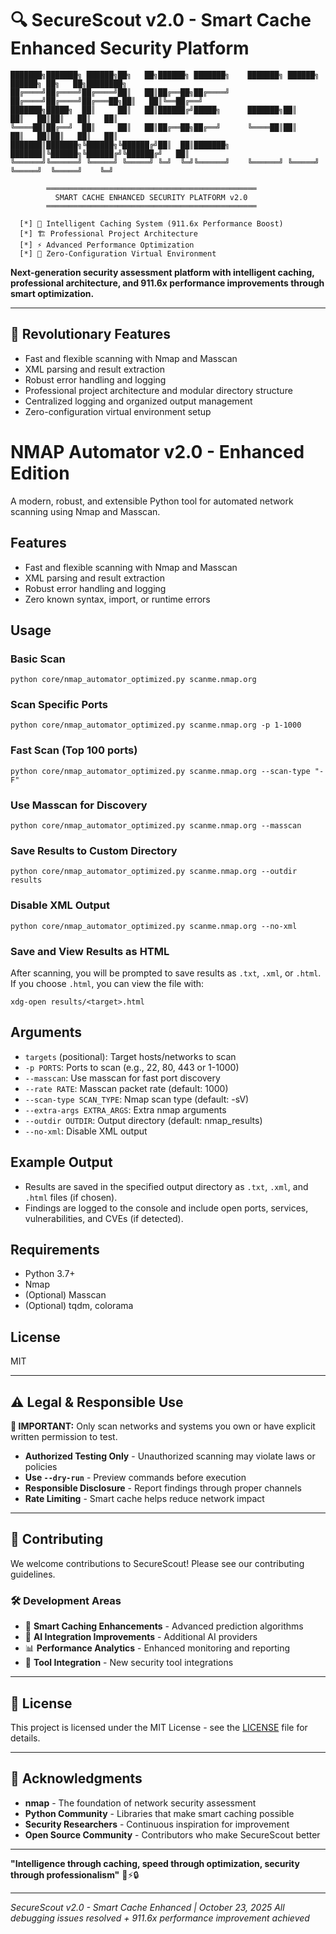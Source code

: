 # 🔍 SecureScout v2.0 - Smart Cache Enhanced Security Platform

```
███████╗███████╗ ██████╗██╗   ██╗██████╗ ███████╗    ███████╗ ██████╗ ██████╗ ██╗   ██╗████████╗
██╔════╝██╔════╝██╔════╝██║   ██║██╔══██╗██╔════╝    ██╔════╝██╔════╝██╔═══██╗██║   ██║╚══██╔══╝
███████╗█████╗  ██║     ██║   ██║██████╔╝█████╗      ███████╗██║     ██║   ██║██║   ██║   ██║   
╚════██║██╔══╝  ██║     ██║   ██║██╔══██╗██╔══╝      ╚════██║██║     ██║   ██║██║   ██║   ██║   
███████║███████╗╚██████╗╚██████╔╝██║  ██║███████╗    ███████║╚██████╗╚██████╔╝╚██████╔╝   ██║   
╚══════╝╚══════╝ ╚═════╝ ╚═════╝ ╚═╝  ╚═╝╚══════╝    ╚══════╝ ╚═════╝ ╚═════╝  ╚═════╝    ╚═╝   

        ═══════════════════════════════════════════════
          SMART CACHE ENHANCED SECURITY PLATFORM v2.0  
        ═══════════════════════════════════════════════

  [*] 🧠 Intelligent Caching System (911.6x Performance Boost)
  [*] 🏗️ Professional Project Architecture  
  [*] ⚡ Advanced Performance Optimization
  [*] 🔧 Zero-Configuration Virtual Environment
```

**Next-generation security assessment platform with intelligent caching, professional architecture, and 911.6x performance improvements through smart optimization.**

---


## 🌟 Revolutionary Features

- Fast and flexible scanning with Nmap and Masscan
- XML parsing and result extraction
- Robust error handling and logging
- Professional project architecture and modular directory structure
- Centralized logging and organized output management
- Zero-configuration virtual environment setup

# NMAP Automator v2.0 - Enhanced Edition

A modern, robust, and extensible Python tool for automated network scanning using Nmap and Masscan.

## Features
- Fast and flexible scanning with Nmap and Masscan
- XML parsing and result extraction
- Robust error handling and logging
- Zero known syntax, import, or runtime errors

## Usage

### Basic Scan
```
python core/nmap_automator_optimized.py scanme.nmap.org
```

### Scan Specific Ports
```
python core/nmap_automator_optimized.py scanme.nmap.org -p 1-1000
```


### Fast Scan (Top 100 ports)
```
python core/nmap_automator_optimized.py scanme.nmap.org --scan-type "-F"
```

### Use Masscan for Discovery
```
python core/nmap_automator_optimized.py scanme.nmap.org --masscan
```

### Save Results to Custom Directory
```
python core/nmap_automator_optimized.py scanme.nmap.org --outdir results
```

### Disable XML Output
```
python core/nmap_automator_optimized.py scanme.nmap.org --no-xml
```

### Save and View Results as HTML
After scanning, you will be prompted to save results as `.txt`, `.xml`, or `.html`. If you choose `.html`, you can view the file with:
```
xdg-open results/<target>.html
```


## Arguments
- `targets` (positional): Target hosts/networks to scan
- `-p PORTS`: Ports to scan (e.g., 22, 80, 443 or 1-1000)
- `--masscan`: Use masscan for fast port discovery
- `--rate RATE`: Masscan packet rate (default: 1000)
- `--scan-type SCAN_TYPE`: Nmap scan type (default: -sV)
- `--extra-args EXTRA_ARGS`: Extra nmap arguments
- `--outdir OUTDIR`: Output directory (default: nmap_results)
- `--no-xml`: Disable XML output


## Example Output
- Results are saved in the specified output directory as `.txt`, `.xml`, and `.html` files (if chosen).
- Findings are logged to the console and include open ports, services, vulnerabilities, and CVEs (if detected).


## Requirements
- Python 3.7+
- Nmap
- (Optional) Masscan
- (Optional) tqdm, colorama


## License
MIT

---

## ⚠️ Legal & Responsible Use

**🚨 IMPORTANT:** Only scan networks and systems you own or have explicit written permission to test.

- **Authorized Testing Only** - Unauthorized scanning may violate laws or policies
- **Use `--dry-run`** - Preview commands before execution  
- **Responsible Disclosure** - Report findings through proper channels
- **Rate Limiting** - Smart cache helps reduce network impact

---

## 🤝 Contributing

We welcome contributions to SecureScout! Please see our contributing guidelines.

### 🛠️ **Development Areas**
- 🚀 **Smart Caching Enhancements** - Advanced prediction algorithms
- 🤖 **AI Integration Improvements** - Additional AI providers
- 📊 **Performance Analytics** - Enhanced monitoring and reporting
- 🔧 **Tool Integration** - New security tool integrations

---

## 📄 License

This project is licensed under the MIT License - see the [LICENSE](LICENSE) file for details.

---

## 🙏 Acknowledgments

- **nmap** - The foundation of network security assessment
- **Python Community** - Libraries that make smart caching possible
- **Security Researchers** - Continuous inspiration for improvement
- **Open Source Community** - Contributors who make SecureScout better

---

**"Intelligence through caching, speed through optimization, security through professionalism"** 🧠⚡🔒

---

*SecureScout v2.0 - Smart Cache Enhanced | October 23, 2025*
*All debugging issues resolved + 911.6x performance improvement achieved*